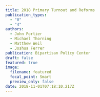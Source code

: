 ```yaml
---
title: 2018 Primary Turnout and Reforms
publication_types:
  - "0"
  - "4"
authors:
  - John Fortier
  - Michael Thorning
  - Matthew Weil
  - Joshua Ferrer
publication: Bipartisan Policy Center
draft: false
featured: true
image:
  filename: featured
  focal_point: Smart
  preview_only: false
date: 2018-11-01T07:18:10.217Z
---
```

